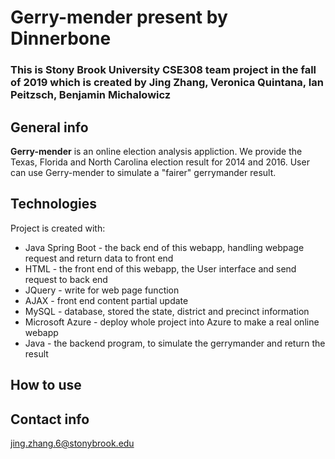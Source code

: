 # Gerry-mender present by Dinnerbone

### This is Stony Brook University CSE308 team project in the fall of 2019 which is created by Jing Zhang, Veronica Quintana, Ian Peitzsch, Benjamin Michalowicz

## General info

**Gerry-mender** is an online election analysis appliction. We provide the Texas, Florida and North Carolina election result for 2014 and 2016. User can use Gerry-mender to simulate a "fairer" gerrymander result.
	
## Technologies
Project is created with:
* Java Spring Boot - the back end of this webapp, handling webpage request and return data to front end
* HTML - the front end of this webapp, the User interface and send request to back end
* JQuery - write for web page function
* AJAX - front end content partial update 
* MySQL - database, stored the state, district and precinct information
* Microsoft Azure - deploy whole project into Azure to make a real online webapp
* Java - the backend program, to simulate the gerrymander and return the result

## How to use


## Contact info

jing.zhang.6@stonybrook.edu
